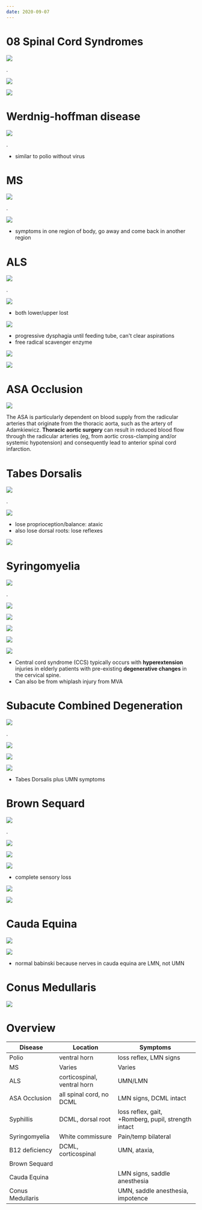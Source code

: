 ```yaml
---
date: 2020-09-07
---
```


# 08 Spinal Cord Syndromes

<!-- polio and spinal cord. Lesion location, symptoms and presentation -->

![](https://photos.thisispiggy.com/file/wikiFiles/Vn5ixT4.jpg)

.

![](https://photos.thisispiggy.com/file/wikiFiles/4Dx0GgG.jpg)

![](https://photos.thisispiggy.com/file/wikiFiles/tBSEPdq.jpg)

# Werdnig-hoffman disease

<!-- werdnig-hoffman disease is, symptoms, aka -->

![](https://photos.thisispiggy.com/file/wikiFiles/xY76hrK.jpg)

.

- similar to polio without virus

# MS

<!-- MS spinal cord lesion locations -->

![](https://photos.thisispiggy.com/file/wikiFiles/13XNORY.jpg)

.

![](https://photos.thisispiggy.com/file/wikiFiles/1oycYQy.jpg)

- symptoms in one region of body, go away and come back in another region

# ALS

<!-- ALS lesion locations, symptoms, classic case, die from. Familial case -->

![](https://photos.thisispiggy.com/file/wikiFiles/U0Md50Y.jpg)

.

![](https://photos.thisispiggy.com/file/wikiFiles/4D3qknd.jpg)

- both lower/upper lost

![](https://photos.thisispiggy.com/file/wikiFiles/3tN1wSr.jpg)

- progressive dysphagia until feeding tube, can't clear aspirations
- free radical scavenger enzyme

![](https://photos.thisispiggy.com/file/wikiFiles/mSx0rK7.jpg)

![](https://photos.thisispiggy.com/file/wikiFiles/kykdU3T.jpg)

# ASA Occlusion

<!-- ASA occlusion lesions, symptoms.. -->

![](https://photos.thisispiggy.com/file/wikiFiles/K7pkX2o.jpg)

The ASA is particularly dependent on blood supply from the radicular arteries that originate from the thoracic aorta, such as the artery of Adamkiewicz.  **Thoracic aortic surgery** can result in reduced blood flow through the radicular arteries (eg, from aortic cross-clamping and/or systemic hypotension) and consequently lead to anterior spinal cord infarction.

# Tabes Dorsalis

<!-- Tabes dorsalis lesions, symptoms, signs -->

![](https://photos.thisispiggy.com/file/wikiFiles/AYUXAqC.jpg)

.

![](https://photos.thisispiggy.com/file/wikiFiles/sGXjZ7Q.jpg)

- lose proprioception/balance: ataxic
- also lose dorsal roots: lose reflexes

![](https://photos.thisispiggy.com/file/wikiFiles/cQNtPBZ.jpg)

# Syringomyelia

<!-- syringomyelia cause, pathogenesis, symptoms, association -->

![](https://photos.thisispiggy.com/file/wikiFiles/nqeCRZV.jpg)

.

![](https://photos.thisispiggy.com/file/wikiFiles/TaX61QK.jpg)

![](https://photos.thisispiggy.com/file/wikiFiles/BNtAJLK.jpg)

![](https://photos.thisispiggy.com/file/wikiFiles/hYfdpU2.jpg)

![](https://photos.thisispiggy.com/file/wikiFiles/nRFLg98.jpg)

![](https://photos.thisispiggy.com/file/wikiFiles/cZi5IHp.jpg)

- Central cord syndrome (CCS) typically occurs with **hyperextension** injuries in elderly patients with pre-existing **degenerative changes** in the cervical spine.
- Can also be from whiplash injury from MVA

# Subacute Combined Degeneration

<!-- subacute combined degeneration cause, lesions, symptoms -->

![](https://photos.thisispiggy.com/file/wikiFiles/r41YRYv.jpg)

.

![](https://photos.thisispiggy.com/file/wikiFiles/uRSRQzK.jpg)

![](https://photos.thisispiggy.com/file/wikiFiles/HBanyzt.jpg)

![](https://photos.thisispiggy.com/file/wikiFiles/TK6G8Ug.jpg)

- Tabes Dorsalis plus UMN symptoms

# Brown Sequard

<!-- brown sequard syndrome cause, lesions, symptoms -->

![](https://photos.thisispiggy.com/file/wikiFiles/2eTB033.jpg)

.

![](https://photos.thisispiggy.com/file/wikiFiles/GHtvsJ8.jpg)

![](https://photos.thisispiggy.com/file/wikiFiles/haRuEBt.jpg)

![](https://photos.thisispiggy.com/file/wikiFiles/OCtVKxV.jpg)

- complete sensory loss

![](https://photos.thisispiggy.com/file/wikiFiles/XDAhRZJ.jpg)

![](https://photos.thisispiggy.com/file/wikiFiles/ICq3vnj.jpg)

# Cauda Equina

<!-- cauda equina syndrome cause, symptoms.. -->

![](https://photos.thisispiggy.com/file/wikiFiles/0XGkXDv.jpg)

![](https://photos.thisispiggy.com/file/wikiFiles/tZMXAWg.jpg)

- normal babinski because nerves in cauda equina are LMN, not UMN

# Conus Medullaris

<!-- conus medullaris symptoms.. -->

![](https://photos.thisispiggy.com/file/wikiFiles/zBFa84s.jpg)

# Overview

| Disease          | Location                    | Symptoms                                 |
| ---------------- | --------------------------- | ---------------------------------------- |
| Polio            | ventral horn                | loss reflex, LMN signs                   |
| MS               | Varies                      | Varies                                   |
| ALS              | corticospinal, ventral horn | UMN/LMN                                  |
| ASA Occlusion    | all spinal cord, no DCML    | LMN signs, DCML intact                   |
| Syphillis        | DCML, dorsal root           | loss reflex, gait, +Romberg, pupil, strength intact |
| Syringomyelia    | White commissure            | Pain/temp bilateral                      |
| B12 deficiency   | DCML, corticospinal         | UMN, ataxia,                             |
| Brown Sequard    |                             |                                          |
| Cauda Equina     |                             | LMN signs, saddle anesthesia             |
| Conus Medullaris |                             | UMN, saddle anesthesia, impotence        |
